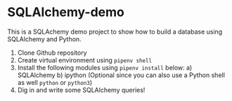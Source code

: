 # SQLAlchemy-demo
This is a SQLAchemy demo project to show how to build a database using SQLAlchemy and Python.

1) Clone Github repository
2) Create virtual environment using `pipenv shell`
3) Install the following modules using `pipenv install` below:
a) SQLAlchemy
b) ipython (Optional since you can also use a Python shell as well `python` or `python3`)
4) Dig in and write some SQLAlchemy queries!